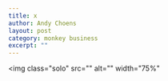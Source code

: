 ```yaml
---
title: x
author: Andy Choens
layout: post
category: monkey business
excerpt: ""
---
```




<img
 class="solo"
 src=""
 alt=""
 width="75%"
>

<br />
